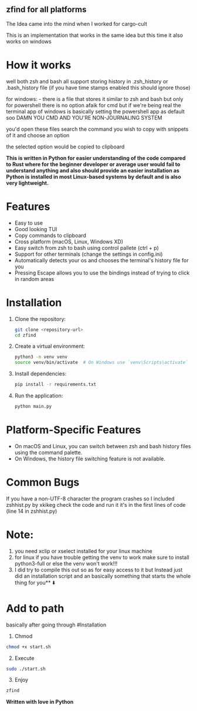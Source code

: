 ## zfind for all platforms 
The Idea came into the mind when I worked for cargo-cult

This is an implementation that works in the same idea but this time it also works on windows 

# How it works
well both zsh and bash all support storing history in .zsh_history or .bash_history file
(if you have time stamps enabled this should ignore those)

for windows: - there is a file that stores it similar to zsh and bash but only for powershell
there is no option afaik for cmd but if we're being real the terminal app of windows is basically setting the powershell app as default soo DAMN YOU CMD AND YOU'RE NON-JOURNALING SYSTEM

you'd open these files search the command you wish to copy with snippets of it and choose an option

the selected option would be copied to clipboard 

**This is written in Python for easier understanding of the code compared to Rust where for the beginner developer or average user would fail to understand anything and also should provide an easier installation as Python is installed in most Linux-based systems by default and is also very lightweight.**

# Features 
- Easy to use
- Good looking TUI
- Copy commands to clipboard
- Cross platform (macOS, Linux, Windows XD) 
- Easy switch from zsh to bash using control pallete (ctrl + p)
- Support for other terminals (change the settings in config.ini)
- Automatically detects your os and chooses the terminal's history file for you
- Pressing Escape allows you to use the bindings instead of trying to click in random areas

# Installation
1. Clone the repository:
    ```sh
    git clone <repository-url>
    cd zfind
    ```

2. Create a virtual environment:
    ```sh
    python3 -m venv venv
    source venv/bin/activate  # On Windows use `venv\Scripts\activate`
    ```

3. Install dependencies:
    ```sh
    pip install -r requirements.txt
    ```

4. Run the application:
    ```sh
    python main.py
    ```


# Platform-Specific Features
- On macOS and Linux, you can switch between zsh and bash history files using the command palette.
- On Windows, the history file switching feature is not available.

# Common Bugs
If you have a non-UTF-8 character the program crashes so I included zshhist.py by xkikeg
check the code and run it it's in the first lines of code (line 14 in zshhist.py)

# Note: 
1. you need xclip or xselect installed for your linux machine 
2. for linux if you have trouble getting the venv to work make sure to install python3-full or else the venv won't work!!!
3. I did try to compile this out so as for easy access to it but Instead just did an installation script and an basically something that starts the whole thing for you** ⬇️

# Add to path 
basically after going through #Installation
1. Chmod
```bash
chmod +x start.sh
```
2. Execute
```bash
sudo ./start.sh
```
3. Enjoy

```bash
zfind
```

**Written with love in Python**
